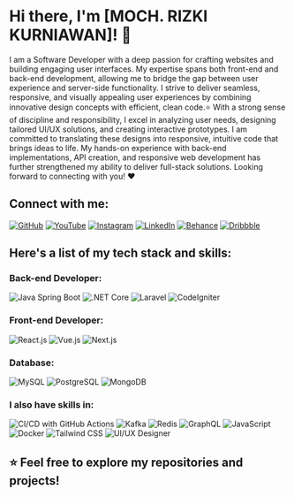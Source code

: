 # Hi there, I'm [MOCH. RIZKI KURNIAWAN]! 👋


I am a Software Developer with a deep passion for crafting websites and building engaging user interfaces. My expertise spans both front-end and back-end development, allowing me to bridge the gap between user experience and server-side functionality. I strive to deliver seamless, responsive, and visually appealing user experiences by combining innovative design concepts with efficient, clean code.⭐ With a strong sense of discipline and responsibility, I excel in analyzing user needs, designing tailored UI/UX solutions, and creating interactive prototypes. I am committed to translating these designs into responsive, intuitive code that brings ideas to life. My hands-on experience with back-end implementations, API creation, and responsive web development has further strengthened my ability to deliver full-stack solutions. Looking forward to connecting with you! ❤️

## Connect with me:
[![GitHub](https://img.shields.io/badge/GitHub-333?style=for-the-badge&logo=github&logoColor=white)](https://github.com/yourusername)
[![YouTube](https://img.shields.io/badge/YouTube-FF0000?style=for-the-badge&logo=youtube&logoColor=white)](https://youtube.com/yourchannel)
[![Instagram](https://img.shields.io/badge/Instagram-E4405F?style=for-the-badge&logo=instagram&logoColor=white)](https://instagram.com/yourprofile)
[![LinkedIn](https://img.shields.io/badge/LinkedIn-0077B5?style=for-the-badge&logo=linkedin&logoColor=white)](https://linkedin.com/in/yourprofile)
[![Behance](https://img.shields.io/badge/Behance-1769FF?style=for-the-badge&logo=behance&logoColor=white)](https://behance.net/yourprofile)
[![Dribbble](https://img.shields.io/badge/Dribbble-EA4C89?style=for-the-badge&logo=dribbble&logoColor=white)](https://dribbble.com/yourprofile)

## Here's a list of my tech stack and skills:

### Back-end Developer:
![Java Spring Boot](https://img.shields.io/badge/-Java%20Spring%20Boot-brightgreen?style=for-the-badge)
![.NET Core](https://img.shields.io/badge/-.NET%20Core-blue?style=for-the-badge)
![Laravel](https://img.shields.io/badge/-Laravel-red?style=for-the-badge)
![CodeIgniter](https://img.shields.io/badge/-CodeIgniter-orange?style=for-the-badge)

### Front-end Developer:
![React.js](https://img.shields.io/badge/-React-blue?style=for-the-badge)
![Vue.js](https://img.shields.io/badge/-Vue.js-brightgreen?style=for-the-badge)
![Next.js](https://img.shields.io/badge/-Next.js-black?style=for-the-badge)

### Database:
![MySQL](https://img.shields.io/badge/-MySQL-white?style=for-the-badge)
![PostgreSQL](https://img.shields.io/badge/-PostgreSQL-lightblue?style=for-the-badge)
![MongoDB](https://img.shields.io/badge/-MongoDB-brightgreen?style=for-the-badge)

### I also have skills in:
![CI/CD with GitHub Actions](https://img.shields.io/badge/-CI/CD%20with%20GitHub%20Actions-blueviolet?style=for-the-badge)
![Kafka](https://img.shields.io/badge/-Kafka-black?style=for-the-badge)
![Redis](https://img.shields.io/badge/-Redis-red?style=for-the-badge)
![GraphQL](https://img.shields.io/badge/-GraphQL-pink?style=for-the-badge)
![JavaScript](https://img.shields.io/badge/-JavaScript-yellow?style=for-the-badge)
![Docker](https://img.shields.io/badge/-Docker-blue?style=for-the-badge)
![Tailwind CSS](https://img.shields.io/badge/-Tailwind%20CSS-blue?style=for-the-badge)
![UI/UX Designer](https://img.shields.io/badge/-UI/UX%20Designer-red?style=for-the-badge)

⭐️ Feel free to explore my repositories and projects!
---



